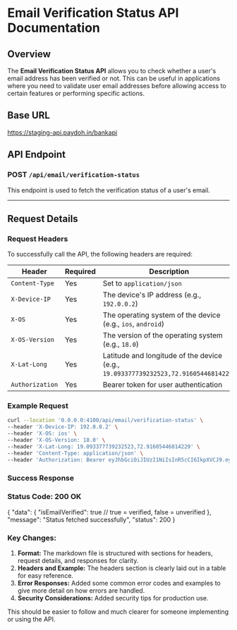 # Email Verification Status API Documentation

## Overview

The **Email Verification Status API** 
allows you to check whether a user's email address has been verified or not. This can be useful in applications where you need to validate user email addresses before allowing access to certain features or performing specific actions.

## Base URL
https://staging-api.paydoh.in/bankapi

## API Endpoint

### POST `/api/email/verification-status`

This endpoint is used to fetch the verification status of a user's email.

---

## Request Details

### Request Headers

To successfully call the API, the following headers are required:

| Header         | Required | Description                                                  |
|----------------|----------|--------------------------------------------------------------|
| `Content-Type` | Yes      | Set to `application/json`                                     |
| `X-Device-IP`  | Yes      | The device's IP address (e.g., `192.0.0.2`)                  |
| `X-OS`         | Yes      | The operating system of the device (e.g., `ios`, `android`)  |
| `X-OS-Version` | Yes      | The version of the operating system (e.g., `18.0`)           |
| `X-Lat-Long`   | Yes      | Latitude and longitude of the device (e.g., `19.093377739232523,72.91605446814229`) |
| `Authorization`| Yes      | Bearer token for user authentication                         |

### Example Request

```bash
curl --location '0.0.0.0:4100/api/email/verification-status' \
--header 'X-Device-IP: 192.0.0.2' \
--header 'X-OS: ios' \
--header 'X-OS-Version: 18.0' \
--header 'X-Lat-Long: 19.093377739232523,72.91605446814229' \
--header 'Content-Type: application/json' \
--header 'Authorization: Bearer eyJhbGciOiJIUzI1NiIsInR5cCI6IkpXVCJ9.eyJ1c2VyX2lkIjoiOTVjNWUwODItMWUxMC00fD93Skp5MlJvPTQ_S2lOJXt9UWtGNEN-MXBbQGEqUTI9IiwiaXNzIjoicGF5ZG9oLWJhbmsiLCJleHAiOjE3NjUwNDcyNzJ9.t79NucuBVc9gItAf0it33EwCLJRXUng7z6c_KtbmiaI'
```

### Success Response
### Status Code: 200 OK

{
    "data": {
        "isEmailVerified": true  // true = verified, false = unverified
    },
    "message": "Status fetched successfully",
    "status": 200
}


### Key Changes:
1. **Format:** The markdown file is structured with sections for headers, request details, and responses for clarity.
2. **Headers and Example:** The headers section is clearly laid out in a table for easy reference.
3. **Error Responses:** Added some common error codes and examples to give more detail on how errors are handled.
4. **Security Considerations:** Added security tips for production use.

This should be easier to follow and much clearer for someone implementing or using the API.
